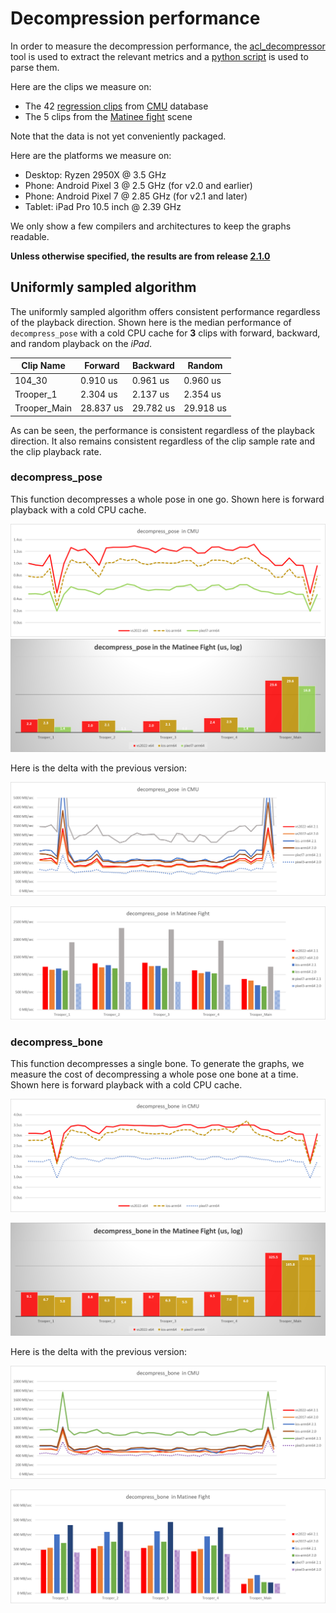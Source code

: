 # Decompression performance

In order to measure the decompression performance, the [acl_decompressor](../tools/acl_decompressor) tool is used to extract the relevant metrics and a [python script](../tools/graph_generation) is used to parse them.

Here are the clips we measure on:

*  The 42 [regression clips](../test_data) from [CMU](cmu_performance.md) database
*  The 5 clips from the [Matinee fight](fight_scene_performance.md) scene

Note that the data is not yet conveniently packaged.

Here are the platforms we measure on:

*  Desktop: Ryzen 2950X @ 3.5 GHz
*  Phone: Android Pixel 3 @ 2.5 GHz (for v2.0 and earlier)
*  Phone: Android Pixel 7 @ 2.85 GHz (for v2.1 and later)
*  Tablet: iPad Pro 10.5 inch @ 2.39 GHz

We only show a few compilers and architectures to keep the graphs readable.

**Unless otherwise specified, the results are from release [2.1.0](https://github.com/nfrechette/acl/releases/tag/v2.1.0)**

## Uniformly sampled algorithm

The uniformly sampled algorithm offers consistent performance regardless of the playback direction. Shown here is the median performance of `decompress_pose` with a cold CPU cache for **3** clips with forward, backward, and random playback on the *iPad*.

| Clip Name    | Forward   | Backward  | Random    |
| ------------ | --------- | --------- | --------- |
| 104_30       | 0.910 us  | 0.961 us  | 0.960 us  |
| Trooper_1    | 2.304 us  | 2.137 us  | 2.354 us  |
| Trooper_Main | 28.837 us | 29.782 us | 29.918 us |

As can be seen, the performance is consistent regardless of the playback direction. It also remains consistent regardless of the clip sample rate and the clip playback rate.

### decompress_pose

This function decompresses a whole pose in one go. Shown here is forward playback with a cold CPU cache.

![Uniform decompress_pose CMU Performance](images/acl_decomp_uniform_pose_cmu.png)
![Uniform decompress_pose Matinee Performance](images/acl_decomp_uniform_pose_matinee.png)

Here is the delta with the previous version:

![Uniform decompress_pose CMU Speed Delta](images/acl_decomp_delta_uniform_pose_cmu_speed.png)

![Uniform decompress_pose Matinee Speed Delta](images/acl_decomp_delta_uniform_pose_matinee_speed.png)

### decompress_bone

This function decompresses a single bone. To generate the graphs, we measure the cost of decompressing a whole pose one bone at a time. Shown here is forward playback with a cold CPU cache.

![Uniform decompress_bone CMU Performance](images/acl_decomp_uniform_bone_cmu.png)

![Uniform decompress_bone Matinee Performance](images/acl_decomp_uniform_bone_matinee.png)

Here is the delta with the previous version:

![Uniform decompress_bone CMU Speed Delta](images/acl_decomp_delta_uniform_bone_cmu_speed.png)

![Uniform decompress_bone Matinee Speed Delta](images/acl_decomp_delta_uniform_bone_matinee_speed.png)
